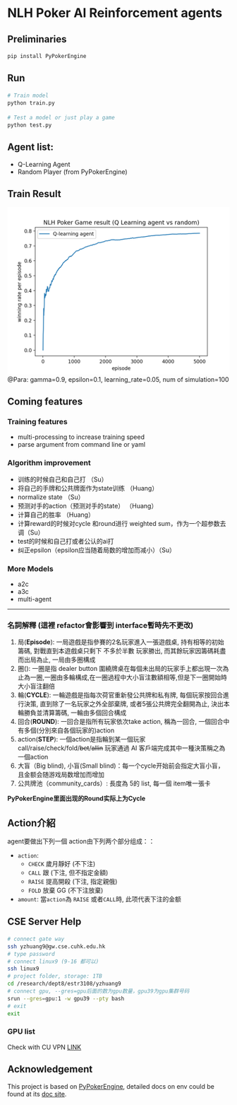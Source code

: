 # NLH Poker AI Reinforcement agents
## Preliminaries
```sh
pip install PyPokerEngine
```
## Run
```sh
# Train model
python train.py

# Test a model or just play a game
python test.py
```
## Agent list:
+ Q-Learning Agent
+ Random Player (from PyPokerEngine)

## Train Result
![Q-Learning Agent](log/ql1.png)
@Para: gamma=0.9, epsilon=0.1, learning_rate=0.05, num of simulation=100

## Coming features
### Training features
+ multi-processing to increase training speed
+ parse argument from command line or yaml
### Algorithm improvement
+ 训练的时候自己和自己打 （Su）
+ 将自己的手牌和公共牌面作为state训练 （Huang）
+ normalize state （Su）
+ 预测对手的action（预测对手的state） （Huang）
+ 计算自己的胜率 （Huang）
+ 计算reward的时候对cycle 和round进行 weighted sum，作为一个超参数去调（Su）
+ test的时候和自己打或者公认的ai打
+ 纠正epsilon（epsilon应当随着局数的增加而减小）（Su）
### More Models
+ a2c
+ a3c
+ multi-agent
---

### 名詞解釋 (這裡 refactor會影響到 interface暫時先不更改)
1. 局(**Episode**): 一局遊戲是指參賽的2名玩家進入一張遊戲桌, 持有相等的初始籌碼, 對戰直到本遊戲桌只剩下 不多於半數 玩家勝出, 而其餘玩家因籌碼耗盡而出局為止, 一局由多圈構成
2. 圈(): 一圈是指 dealer button 圍繞牌桌在每個未出局的玩家手上都出現一次為止為一圈,一圈由多輪構成,在一圈過程中大小盲注數額相等,但是下一圈開始時大小盲注翻倍
3. 輪(**CYCLE**): 一輪遊戲是指每次荷官重新發公共牌和私有牌, 每個玩家按回合進行決策, 直到除了一名玩家之外全部棄牌, 或者5張公共牌完全翻開為止, 決出本輪勝負並清算籌碼, 一輪由多個回合構成
4. 回合(**ROUND**): 一回合是指所有玩家依次take action, 稱為一回合, 一個回合中有多個(分別來自各個玩家的)action
5. action(**STEP**): 一個action是指輪到某一個玩家 call/raise/check/fold/~~bet~~/~~allin~~ 玩家通過 AI 客戶端完成其中一種決策稱之為一個action
6. 大盲（Big blind), 小盲(Small blind)：每一个cycle开始前会指定大盲小盲，且金额会随游戏局数增加而增加
7. 公共牌池（community_cards）: 長度為 5的 list, 每一個 item唯一張卡

**PyPokerEngine里面出现的Round实际上为Cycle**
## Action介紹

agent要做出下列一個 action由下列两个部分组成：：
+ `action`: 
    + `CHECK` 歲月靜好 (不下注)
    + `CALL` 跟 (下注, 但不指定金額)
    + `RAISE` 提高開殺 (下注, 指定親俄)
    + `FOLD` 放棄 GG (不下注放棄)
+ `amount`: 當`action`為 `RAISE` 或者`CALL`時, 此项代表下注的金额

## CSE Server Help
```sh
# connect gate way
ssh yzhuang9@gw.cse.cuhk.edu.hk
# type password
# connect linux9 (9-16 都可以)
ssh linux9
# project folder, storage: 1TB
cd /research/dept8/estr3108/yzhuang9
# connect gpu, --gres=gpu后面的数为gpu数量，gpu39为gpu集群号码
srun --gres=gpu:1 -w gpu39 --pty bash
# exit
exit 
```
### GPU list
Check with CU VPN [LINK](https://i.cse.cuhk.edu.hk/technical/gpgpu-hpc-service/slurm/)
## Acknowledgement
This project is based on [PyPokerEngine](https://github.com/ishikota/PyPokerEngine), detailed docs on env could be found at its [doc site](https://ishikota.github.io/PyPokerEngine/).
